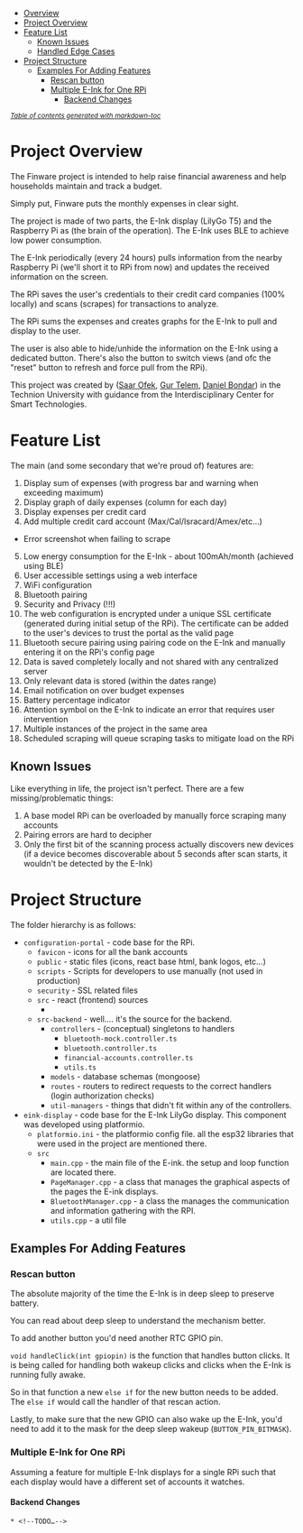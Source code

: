 - [Overview](#overview)
- [Project Overview](#project-overview)
- [Feature List](#feature-list)
  * [Known Issues](#known-issues)
  * [Handled Edge Cases](#handled-edge-cases)
- [Project Structure](#project-structure)
  * [Examples For Adding Features](#examples-for-adding-features)
    + [Rescan button](#rescan-button)
    + [Multiple E-Ink for One RPi](#multiple-e-ink-for-one-rpi)
      - [Backend Changes](#backend-changes)

<small><i><a href='http://ecotrust-canada.github.io/markdown-toc/'>Table of contents generated with markdown-toc</a></i></small>

# Project Overview

The Finware project is intended to help raise financial awareness and help households maintain and track a budget.

Simply put, Finware puts the monthly expenses in clear sight.

The project is made of two parts, the E-Ink display (LilyGo T5) and the Raspberry Pi as (the brain of the operation). The E-Ink uses BLE to achieve low power consumption.

The E-Ink periodically (every 24 hours) pulls information from the nearby Raspberry Pi (we'll short it to RPi from now) and updates the received information on the screen.

The RPi saves the user's credentials to their credit card companies (100% locally) and scans (scrapes) for transactions to analyze.

The RPi sums the expenses and creates graphs for the E-Ink to pull and display to the user.

The user is also able to hide/unhide the information on the E-Ink using a dedicated button. There's also the button to switch views (and ofc the "reset" button to refresh and force pull from the RPi).

This project was created by ([Saar Ofek](https://github.com/saar111), [Gur Telem](https://github.com/gur111), [Daniel Bondar](https://github.com/danibondar)) in the Technion University with guidance from the Interdisciplinary Center for Smart Technologies.

# Feature List

The main (and some secondary that we're proud of) features are:

1. Display sum of expenses (with progress bar and warning when exceeding maximum)
2. Display graph of daily expenses (column for each day)
3. Display expenses per credit card
4. Add multiple credit card account (Max/Cal/Isracard/Amex/etc...)
  * Error screenshot when failing to scrape
5. Low energy consumption for the E-Ink - about 100mAh/month (achieved using BLE)
6. User accessible settings using a web interface
7. WiFi configuration
8. Bluetooth pairing
9. Security and Privacy (!!!)
10. The web configuration is encrypted under a unique SSL certificate (generated during initial setup of the RPi).
    The certificate can be added to the user's devices to trust the portal as the valid page
11. Bluetooth secure pairing using pairing code on the E-Ink and manually entering it on the RPi's config page
12. Data is saved completely locally and not shared with any centralized server
13. Only relevant data is stored (within the dates range)
14. Email notification on over budget expenses
15. Battery percentage indicator
16. Attention symbol on the E-Ink to indicate an error that requires user intervention
17. Multiple instances of the project in the same area 
18. Scheduled scraping will queue scraping tasks to mitigate load on the RPi
## Known Issues

Like everything in life, the project isn't perfect. There are a few missing/problematic things:

1. A base model RPi can be overloaded by manually force scraping many accounts
2. Pairing errors are hard to decipher
3. Only the first bit of the scanning process actually discovers new devices (if a device becomes discoverable about 5 seconds after scan starts, it wouldn't be detected by the E-Ink)

# Project Structure

The folder hierarchy is as follows:

* `configuration-portal` - code base for the RPi.
  * `favicon` - icons for all the bank accounts
  * `public` - static files (icons, react base html, bank logos, etc...)
  * `scripts` - Scripts for developers to use manually (not used in production)
  * `security` - SSL related files
  * `src` - react (frontend) sources
    * <!--TODO…-->
  * `src-backend` - well.... it's the source for the backend.
    * `controllers` - (conceptual) singletons to handlers
      * `bluetooth-mock.controller.ts`
      * `bluetooth.controller.ts`
      * `financial-accounts.controller.ts`
      * `utils.ts`
    * `models` - database schemas (mongoose)
    * `routes` - routers to redirect requests to the correct handlers (login authorization checks)
    * `util-managers` - things that didn't fit within any of the controllers.
* `eink-display` - code base for the E-Ink LilyGo display. This component was developed using platformio.
  * `platformio.ini` - the platformio config file. all the esp32 libraries that were used in the project are mentioned there. 
  * `src` 
    * `main.cpp` - the main file of the E-ink. the setup and loop function are located there. 
    * `PageManager.cpp` - a class that manages the graphical aspects of the pages the E-ink displays. 
    * `BluetoothManager.cpp` - a class the manages the communication and information gathering with the RPI.
    * `utils.cpp` - a util file

## Examples For Adding Features

### Rescan button

The absolute majority of the time the E-Ink is in deep sleep to preserve battery.

You can read about deep sleep to understand the mechanism better.

To add another button you'd need another RTC GPIO pin.

`void handleClick(int gpiopin)` is the function that handles button clicks. It is being called for handling both wakeup clicks and clicks when the E-Ink is running fully awake.

So in that function a new `else if` for the new button needs to be added. The `else if` would call the handler of that rescan action.

Lastly, to make sure that the new GPIO can also wake up the E-Ink, you'd need to add it to the mask for the deep sleep wakeup (`BUTTON_PIN_BITMASK`).

### Multiple E-Ink for One RPi

Assuming a feature for multiple E-Ink displays for a single RPi such that each display would have a different set of accounts it watches.

#### Backend Changes

    * <!--TODO…-->
